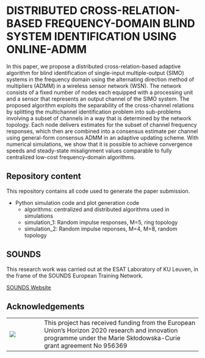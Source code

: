 # DISTRIBUTED CROSS-RELATION-BASED FREQUENCY-DOMAIN BLIND SYSTEM IDENTIFICATION USING ONLINE-ADMM
In this paper, we propose a distributed cross-relation-based adaptive algorithm for blind identification of single-input multiple-output (SIMO) systems in the frequency domain using the alternating direction method of multipliers (ADMM) in a wireless sensor network (WSN). The network consists of a fixed number of nodes each equipped with a processing unit and a sensor that represents an output channel of the SIMO system. The proposed algorithm exploits the separability of the cross-channel relations by splitting the multichannel identification problem into sub-problems involving a subset of channels in a way that is determined by the network topology. Each node delivers estimates for the subset of channel frequency responses, which then are combined into a consensus estimate per channel using general-form consensus ADMM in an adaptive updating scheme. With numerical simulations, we show that it is possible to achieve convergence speeds and steady-state misalignment values comparable to fully centralized low-cost frequency-domain algorithms.

## Repository content
This repository contains all code used to generate the paper submission.
- Python simulation code and plot generation code
  - algorithms: centralized and distributed algorithms used in simulations
  - simulation_1: Random impulse responses, M=5, ring topology
  - simulation_2: Random impulse reponses, M=4, M=8, random topology

## SOUNDS
This research work was carried out at the ESAT Laboratory of KU Leuven, in the frame of the SOUNDS European Training Network.

[SOUNDS Website](https://www.sounds-etn.eu/)

## Acknowledgements
<table>
    <tr>
        <td width="75">
        <img src="https://www.sounds-etn.eu/wp-content/uploads/2021/01/Screenshot-2021-01-07-at-16.50.22-600x400.png"  align="left"/>
        </td>
        <td>
        This project has received funding from the European Union’s Horizon 2020 research and innovation programme under the Marie Skłodowska-Curie grant agreement No 956369
        </td>
    </tr>
</table>



